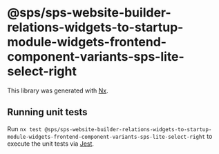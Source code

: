 # @sps/sps-website-builder-relations-widgets-to-startup-module-widgets-frontend-component-variants-sps-lite-select-right

This library was generated with [Nx](https://nx.dev).

## Running unit tests

Run `nx test @sps/sps-website-builder-relations-widgets-to-startup-module-widgets-frontend-component-variants-sps-lite-select-right` to execute the unit tests via [Jest](https://jestjs.io).
